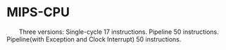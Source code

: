 # MIPS-CPU

&emsp;&emsp;Three versions: Single-cycle 17 instructions. Pipeline 50 instructions. Pipeline(with Exception and Clock Interrupt) 50 instructions.